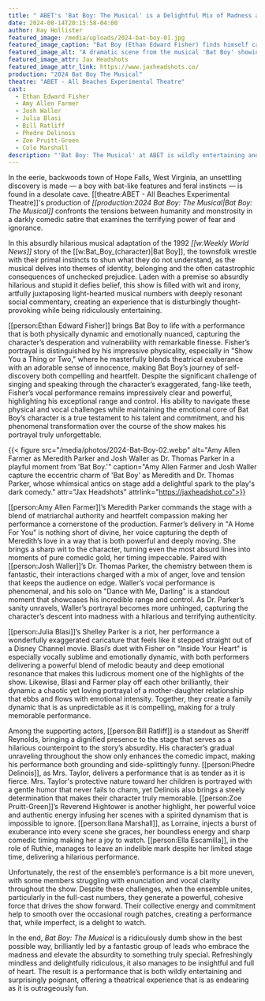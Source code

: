 ```yaml
---
title: " ABET's 'Bat Boy: The Musical' is a Delightful Mix of Madness and Heart"
date: 2024-08-14T20:15:58-04:00
author: Ray Hollister
featured_image: /media/uploads/2024-bat-boy-01.jpg
featured_image_caption: "Bat Boy (Ethan Edward Fisher) finds himself caged at the beginning of his heroes journey."
featured_image_alt: "A dramatic scene from the musical 'Bat Boy' showing the character in a cage, evoking a sense of isolation and despair."
featured_image_attr: Jax Headshots
featured_image_attr_link: https://www.jaxheadshots.co/
production: "2024 Bat Boy The Musical"
theatre: "ABET - All Beaches Experimental Theatre"
cast:
  - Ethan Edward Fisher
  - Amy Allen Farmer
  - Josh Waller
  - Julia Blasi
  - Bill Ratliff
  - Phedre Delinois
  - Zoe Pruitt-Green
  - Cole Marshall
description: "'Bat Boy: The Musical' at ABET is wildly entertaining and full of heart. With stellar leads, it’s a brilliantly absurd and fun show you won’t forget."
---
```

In the eerie, backwoods town of Hope Falls, West Virginia, an unsettling discovery is made — a boy with bat-like features and feral instincts — is found in a desolate cave. [[theatre:ABET - All Beaches Experimental Theatre]]'s production of *[[production:2024 Bat Boy: The Musical|Bat Boy: The Musical]]* confronts the tensions between humanity and monstrosity in a darkly comedic satire that examines the terrifying power of fear and ignorance. 

<!--more-->
In this absurdly hilarious musical adaptation of the 1992 *[[w:Weekly World News]]* story of the [[w:Bat_Boy_(character)|Bat Boy]], the townsfolk wrestle with their primal instincts to shun what they do not understand, as the musical delves into themes of identity, belonging and the often catastrophic consequences of unchecked prejudice. Laden with a premise so absurdly hilarious and stupid it defies belief, this show is filled with wit and irony, artfully juxtaposing light-hearted musical numbers with deeply resonant social commentary, creating an experience that is disturbingly thought-provoking while being ridiculously entertaining.

[[person:Ethan Edward Fisher]] brings Bat Boy to life with a performance that is both physically dynamic and emotionally nuanced, capturing the character’s desperation and vulnerability with remarkable finesse. Fisher’s portrayal is distinguished by his impressive physicality, especially in "Show You a Thing or Two," where he masterfully blends theatrical exuberance with an adorable sense of innocence, making Bat Boy’s journey of self-discovery both compelling and heartfelt. Despite the significant challenge of singing and speaking through the character’s exaggerated, fang-like teeth, Fisher’s vocal performance remains impressively clear and powerful, highlighting his exceptional range and control. His ability to navigate these physical and vocal challenges while maintaining the emotional core of Bat Boy’s character is a true testament to his talent and commitment, and his phenomenal transformation over the course of the show makes his portrayal truly unforgettable.

{{< figure src="/media/photos/2024-Bat-Boy-02.webp" alt="Amy Allen Farmer as Meredith Parker and Josh Waller as Dr. Thomas Parker in a playful moment from 'Bat Boy.'" caption="Amy Allen Farmer and Josh Waller capture the eccentric charm of 'Bat Boy' as Meredith and Dr. Thomas Parker, whose whimsical antics on stage add a delightful spark to the play's dark comedy." attr="Jax Headshots" attrlink="https://jaxheadshot.co">}}

[[person:Amy Allen Farmer]]’s Meredith Parker commands the stage with a blend of matriarchal authority and heartfelt compassion making her performance a cornerstone of the production. Farmer’s delivery in "A Home For You" is nothing short of divine, her voice capturing the depth of Meredith’s love in a way that is both powerful and deeply moving. She brings a sharp wit to the character, turning even the most absurd lines into moments of pure comedic gold, her timing impeccable. Paired with [[person:Josh Waller]]’s Dr. Thomas Parker, the chemistry between them is fantastic, their interactions charged with a mix of anger, love and tension that keeps the audience on edge. Waller’s vocal performance is phenomenal, and his solo on "Dance with Me, Darling" is a standout moment that showcases his incredible range and control. As Dr. Parker’s sanity unravels, Waller’s portrayal becomes more unhinged, capturing the character’s descent into madness with a hilarious and terrifying authenticity. 

[[person:Julia Blasi]]’s Shelley Parker is a riot, her performance a wonderfully exaggerated caricature that feels like it stepped straight out of a Disney Channel movie. Blasi’s duet with Fisher on "Inside Your Heart" is especially vocally sublime and emotionally dynamic, with both performers delivering a powerful blend of melodic beauty and deep emotional resonance that makes this ludicrous moment one of the highlights of the show. Likewise, Blasi and Farmer play off each other brilliantly, their dynamic a chaotic yet loving portrayal of a mother-daughter relationship that ebbs and flows with emotional intensity. Together, they create a family dynamic that is as unpredictable as it is compelling, making for a truly memorable performance.

Among the supporting actors, [[person:Bill Ratliff]] is a standout as Sheriff Reynolds, bringing a dignified presence to the stage that serves as a hilarious counterpoint to the story’s absurdity. His character’s gradual unraveling throughout the show only enhances the comedic impact, making his performance both grounding and side-splittingly funny. [[person:Phedre Delinois]], as Mrs. Taylor, delivers a performance that is as tender as it is fierce. Mrs. Taylor's protective nature toward her children is portrayed with a gentle humor that never fails to charm, yet Delinois also brings a steely determination that makes their character truly memorable. [[person:Zoe Pruitt-Green]]’s Reverend Hightower is another highlight, her powerful voice and authentic energy infusing her scenes with a spirited dynamism that is impossible to ignore. [[person:Ilana Marshall]], as Lorraine, injects a burst of exuberance into every scene she graces, her boundless energy and sharp comedic timing making her a joy to watch. [[person:Ella Escamilla]], in the role of Ruthie, manages to leave an indelible mark despite her limited stage time, delivering a hilarious performance.

Unfortunately, the rest of the ensemble’s performance is a bit more uneven, with some members struggling with enunciation and vocal clarity throughout the show. Despite these challenges, when the ensemble unites, particularly in the full-cast numbers, they generate a powerful, cohesive force that drives the show forward. Their collective energy and commitment help to smooth over the occasional rough patches, creating a performance that, while imperfect, is a delight to watch.

In the end, *Bat Boy: The Musical* is a ridiculously dumb show in the best possible way, brilliantly led by a fantastic group of leads who embrace the madness and elevate the absurdity to something truly special. Refreshingly mindless and delightfully ridiculous, it also manages to be insightful and full of heart. The result is a performance that is both wildly entertaining and surprisingly poignant, offering a theatrical experience that is as endearing as it is outrageously fun.